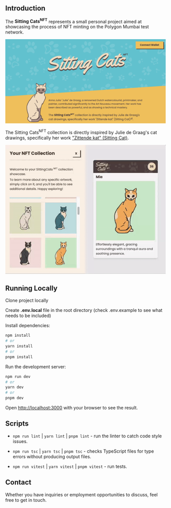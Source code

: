 ## Introduction

The **Sitting Cats<sup>NFT</sup>** represents a small personal project aimed at showcasing the process of NFT minting on the Polygon Mumbai test network.

![project preview](./readme/web-preview.png)

The Sitting Cats<sup>NFT</sup> collection is directly inspired by Julie de Graag's cat drawings, specifically her work ["Zittende kat" (Sitting Cat)](https://commons.wikimedia.org/wiki/File:Zittende_kat,_RP-P-1935-892.jpg).

![gallery preview](./readme/gallery-preview.gif)

## Running Locally

Clone project locally

Create **.env.local** file in the root directory (check .env.example to see what needs to be included)

Install dependencies:

```bash
npm install
# or
yarn install
# or
pnpm install
```

Run the development server:

```bash
npm run dev
# or
yarn dev
# or
pnpm dev
```

Open [http://localhost:3000](http://localhost:3000) with your browser to see the result.

## Scripts

-   `npm run lint` | `yarn lint` | `pnpm lint` - run the linter to catch code style issues.

-   `npm run tsc` | `yarn tsc` | `pnpm tsc` - checks TypeScript files for type errors without producing output files.

-   `npm run vitest` | `yarn vitest` | `pnpm vitest` - run tests.

## Contact

Whether you have inquiries or employment opportunities to discuss, feel free to get in touch.
